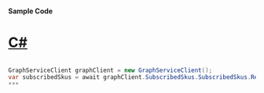 #### Sample Code
# [C#](#tab/c-sharp)

```C#

GraphServiceClient graphClient = new GraphServiceClient();
var subscribedSkus = await graphClient.SubscribedSkus.SubscribedSkus.Request().GetAsync();
*** 

```